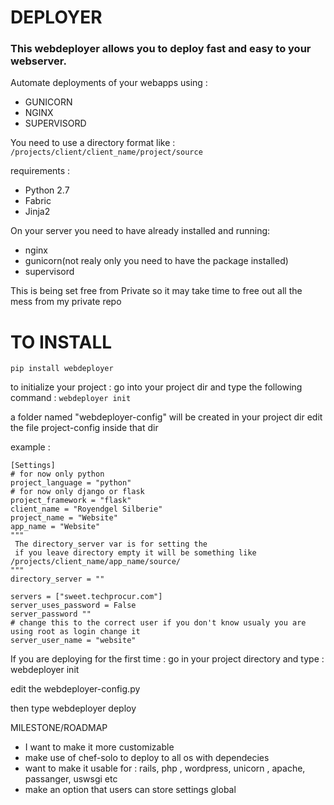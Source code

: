 DEPLOYER
========

### This webdeployer allows you to deploy fast and easy to your webserver.
Automate deployments of your webapps using :

-   GUNICORN
-   NGINX
-   SUPERVISORD

You need to use a directory format like : ```/projects/client/client_name/project/source```

requirements :
- Python 2.7
- Fabric
- Jinja2


On your server you need to have already installed and running:
-   nginx
-   gunicorn(not realy only you need to have the package installed)
-   supervisord


This is being set free from Private so it may take time to free out all the mess from my private repo


TO INSTALL
==========

```
pip install webdeployer
```

to initialize your project :
go into your project dir and type the following command : `webdeployer init`

a folder named "webdeployer-config" will be created in your project dir
edit the file project-config inside that dir

example :
```
[Settings]
# for now only python
project_language = "python"
# for now only django or flask
project_framework = "flask"
client_name = "Royendgel Silberie"
project_name = "Website"
app_name = "Website"
"""
 The directory_server var is for setting the
 if you leave directory empty it will be something like /projects/client_name/app_name/source/
"""
directory_server = ""

servers = ["sweet.techprocur.com"]
server_uses_password = False
server_password ""
# change this to the correct user if you don't know usualy you are using root as login change it
server_user_name = "website"
```



If you are deploying for the first time :
go in your project directory and type : webdeployer init

edit the webdeployer-config.py

then type webdeployer deploy

MILESTONE/ROADMAP

- I want to make it more customizable
- make use of chef-solo to deploy to all os with dependecies
- want to make it usable for : rails, php , wordpress, unicorn , apache, passanger, uswsgi etc
- make an option that users can store settings global
